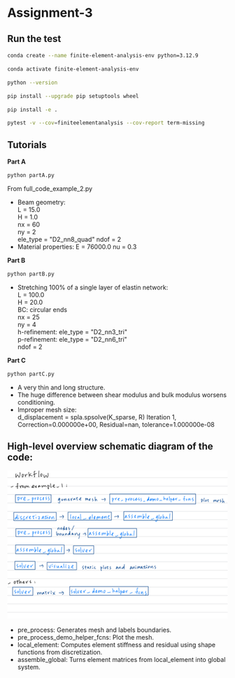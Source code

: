 # Assignment-3

## Run the test
```bash
conda create --name finite-element-analysis-env python=3.12.9
```

```bash
conda activate finite-element-analysis-env
```

```bash
python --version
```

```bash
pip install --upgrade pip setuptools wheel
```

```bash
pip install -e .
```

```bash
pytest -v --cov=finiteelementanalysis --cov-report term-missing
```

## Tutorials
**Part A**
```bash
python partA.py
```
From full_code_example_2.py
* Beam geometry:  
L = 15.0   
H = 1.0    
nx = 60    
ny = 2     
ele_type = "D2_nn8_quad" 
ndof = 2
* Material properties:
E = 76000.0
nu = 0.3

**Part B**
```bash
python partB.py
```
* Stretching 100% of a single layer of elastin network:  
L = 100.0     
H = 20.0  
BC: circular ends  
nx = 25      
ny = 4  
h-refinement: ele_type = "D2_nn3_tri"  
p-refinement: ele_type = "D2_nn6_tri"   
ndof = 2

**Part C**
```bash
python partC.py
```
* A very thin and long structure.
* The huge difference between shear modulus and bulk modulus worsens conditioning.
* Improper mesh size:  
d_displacement = spla.spsolve(K_sparse, R)
Iteration 1, Correction=0.000000e+00, Residual=nan, tolerance=1.000000e-08



## High-level overview schematic diagram of the code:
![overview](overview.jpg)

* pre_process: Generates mesh and labels boundaries.
* pre_process_demo_helper_fcns: Plot the mesh.
* local_element: Computes element stiffness and residual using shape functions from discretization.
* assemble_global: Turns element matrices from local_element into global system.
